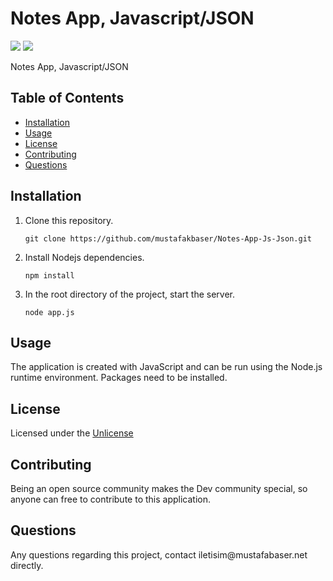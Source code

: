   <h1>Notes App, Javascript/JSON</h1>
  <img src="https://img.shields.io/badge/Node-12.16.3-brightgreen"> <img src="https://img.shields.io/github/last-commit/mustafakbaser/Notes-App-Js-Json">
  
  <p>Notes App, Javascript/JSON</p>
  <h2>Table of Contents</h2>
  <ul> 
   <li><a href="#Installation">Installation</a></li> 
   <li><a href="#Usage">Usage</a></li>   
   <li><a href="#License">License</a></li>   
   <li><a href="#Contributing">Contributing</a></li>      
   <li><a href="#Questions">Questions</a></li>                         
  </ul>
  <h2 id="Installation">Installation</h2>                         
  
1. Clone this repository.
    ```
    git clone https://github.com/mustafakbaser/Notes-App-Js-Json.git
    ```
1. Install Nodejs dependencies.
    ```
    npm install
    ```
1. In the root directory of the project, start the server.
    ```
    node app.js
    ```
  <h2 id="Usage">Usage</h2>
  <p>The application is created with JavaScript and can be run using the Node.js runtime environment. Packages need to be installed.</p>
  <h2 id="License">License</h2>
  <p>Licensed under the <a href="./License.txt">Unlicense</a></p>
  <h2 id="Contributing">Contributing</h2>
  <p>Being an open source community makes the Dev community special, so anyone can free to contribute to this application.</p>
  <p></p>
  <h2 id="Questions">Questions</h2>
  <p style="strong">Any questions regarding this project, contact iletisim@mustafabaser.net directly.</p> 
